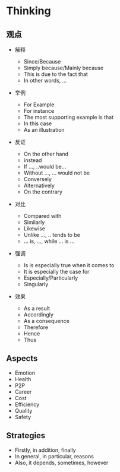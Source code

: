 # Thinking

## 观点

 - 解释

    - Since/Because
    - Simply because/Mainly because
    - This is due to the fact that
    - In other words, ...

 - 举例

    - For Example
    - For instance
    - The most supporting example is that
    - In this case
    - As an illustration

 - 反证

    - On the other hand
    - instead
    - If ..., ..would be...
    - Without ..., ... would not be
    - Conversely
    - Alternatively
    - On the contrary

 - 对比

    - Compared with
    - Similarly
    - Likewise
    - Unlike ..., .. tends to be
    - ... is, ..., while ... is ...

 - 强调

    - Is is especially true when it comes to
    - It is especially the case for
    - Especially/Particularly
    - Singularly

 - 效果

    - As a result
    - Accordingly
    - As a consequence
    - Therefore
    - Hence
    - Thus

## Aspects

- Emotion
- Health   
- P2P
- Career
- Cost
- Efficiency
- Quality
- Safety

## Strategies

- Firstly, in addition, finally
- In general, in particular, reasons
- Also, it depends, sometimes, however
